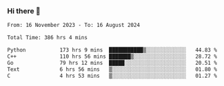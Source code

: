### Hi there 👋

<!--
**floyiac/floyiac** is a ✨ _special_ ✨ repository because its `README.md` (this file) appears on your GitHub profile.

Here are some ideas to get you started:

- 🔭 I’m currently working on ...
- 🌱 I’m currently learning ...
- 👯 I’m looking to collaborate on ...
- 🤔 I’m looking for help with ...
- 💬 Ask me about ...
- 📫 How to reach me: ...
- 😄 Pronouns: ...
- ⚡ Fun fact: ...
-->

<!--START_SECTION:waka-->

```txt
From: 16 November 2023 - To: 16 August 2024

Total Time: 386 hrs 4 mins

Python           173 hrs 9 mins  ███████████▒░░░░░░░░░░░░░   44.83 %
C++              110 hrs 56 mins ███████▒░░░░░░░░░░░░░░░░░   28.72 %
Go               79 hrs 12 mins  █████░░░░░░░░░░░░░░░░░░░░   20.51 %
Text             6 hrs 56 mins   ▒░░░░░░░░░░░░░░░░░░░░░░░░   01.80 %
C                4 hrs 53 mins   ▒░░░░░░░░░░░░░░░░░░░░░░░░   01.27 %
```

<!--END_SECTION:waka-->
